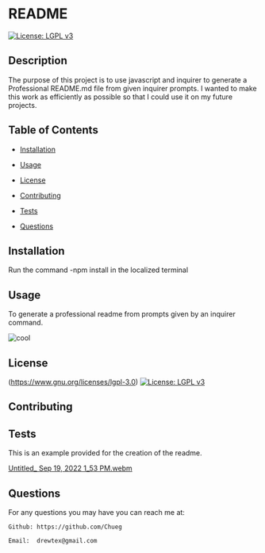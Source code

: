 # README
[![License: LGPL v3](https://img.shields.io/badge/License-LGPL_v3-blue.svg)](https://www.gnu.org/licenses/lgpl-3.0) 


## Description

The purpose of this project is to use javascript and inquirer to generate a Professional README.md file from given inquirer prompts. I wanted to make this work as efficiently as possible so that I could use it on my future projects.

## Table of Contents

* [Installation](#installation)

* [Usage](#usage)

* [License](#license)

* [Contributing](#contributing)

* [Tests](#tests)

* [Questions](#questions)
## Installation


Run the command -npm install in the localized terminal

## Usage

To generate a professional readme from prompts given by an inquirer command.

![cool](https://user-images.githubusercontent.com/106410591/190514466-4ecf6f97-ec79-4576-98e4-a3ac6c8ba5be.png)

## License


(https://www.gnu.org/licenses/lgpl-3.0) [![License: LGPL v3](https://img.shields.io/badge/License-LGPL_v3-blue.svg)](https://www.gnu.org/licenses/lgpl-3.0) 
## Contributing


## Tests

This is an example provided for the creation of the readme.

[Untitled_ Sep 19, 2022 1_53 PM.webm](https://user-images.githubusercontent.com/106410591/191093751-f946f307-bc5b-4ac0-ac2c-45d7e1051617.webm)



## Questions



For any questions you may have you can reach me at:

    Github: https://github.com/Chueg

    Email:  drewtex@gmail.com


